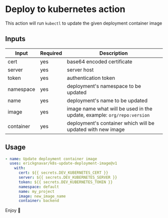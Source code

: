 # Deploy to kubernetes action

This action will run `kubectl` to update the given deployment container image

## Inputs

| Input     | Required | Description                                                             |
|-----------|----------|-------------------------------------------------------------------------|
| cert      | yes      | base64 encoded certificate                                              |
| server    | yes      | server host                                                             |
| token     | yes      | authentication token                                                    |
| namespace | yes      | deployment's namespace to be updated                                    |
| name      | yes      | deployment's name to be updated                                         |
| image     | yes      | image name what will be used in the update, example: `org/repo:version` |
| container | yes      | deployment's container which will be updated with new image             |

## Usage

```yaml
- name: Update deployment container image
  uses: erickgnavar/k8s-update-deployment-image@v1
    with:
      cert: ${{ secrets.DEV_KUBERNETES_CERT }}
      server: ${{ secrets.DEV_KUBERNETES_SERVER }}
      token: ${{ secrets.DEV_KUBERNETES_TOKEN }}
      namespace: default
      name: my_project
      image: new_image_name
      container: backend
```

Enjoy 🎉
